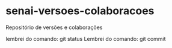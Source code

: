 ﻿# senai-versoes-colaboracoes
Repositório de versões e colaborações

lembrei do comando: git status
Lembrei do comando: git commit
